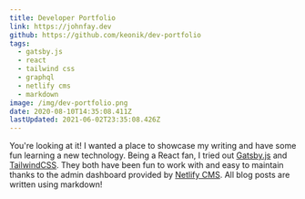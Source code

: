 ```yaml
---
title: Developer Portfolio
link: https://johnfay.dev
github: https://github.com/keonik/dev-portfolio
tags:
  - gatsby.js
  - react
  - tailwind css
  - graphql
  - netlify cms
  - markdown
image: /img/dev-portfolio.png
date: 2020-08-10T14:35:08.411Z
lastUpdated: 2021-06-02T23:35:08.426Z
---
```


You're looking at it! I wanted a place to showcase my writing and have some fun learning a new technology. Being a React fan, I tried out [Gatsby.js](https://www.gatsbyjs.com/) and [TailwindCSS](http://tailwindcss.com/). They both have been fun to work with and easy to maintain thanks to the admin dashboard provided by [Netlify CMS](https://www.netlifycms.org/). All blog posts are written using markdown!
